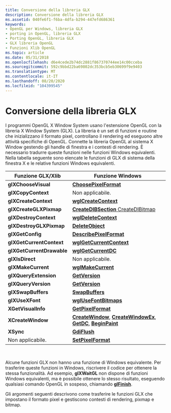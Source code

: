 ```yaml
---
title: Conversione della libreria GLX
description: Conversione della libreria GLX
ms.assetid: 040fe6f1-f6ba-4dfa-b294-447efd686361
keywords:
- OpenGL per Windows, libreria GLX
- porting in OpenGL, libreria GLX
- Porting OpenGL, libreria GLX
- GLX libreria OpenGL
- Funzioni Xlib OpenGL
ms.topic: article
ms.date: 05/31/2018
ms.openlocfilehash: d6e4cede2b74dc2881f867370744ee14c00cceba
ms.sourcegitcommit: 592c9bbd22ba69802dc353bcb5eb30699f9e9403
ms.translationtype: MT
ms.contentlocale: it-IT
ms.lasthandoff: 08/20/2020
ms.locfileid: "104399545"
---
```

# <a name="translating-the-glx-library"></a>Conversione della libreria GLX

I programmi OpenGL X Window System usano l'estensione OpenGL con la libreria X Window System (GLX). La libreria è un set di funzioni e routine che inizializzano il formato pixel, controllano il rendering ed eseguono altre attività specifiche di OpenGL. Connette la libreria OpenGL al sistema X Window gestendo gli handle di finestra e i contesti di rendering. È necessario tradurre queste funzioni nelle funzioni Windows equivalenti. Nella tabella seguente sono elencate le funzioni di GLX di sistema della finestra X e le relative funzioni Windows equivalenti.



| Funzione GLX/Xlib         | Funzione Windows                                                                                                                                       |
|---------------------------|--------------------------------------------------------------------------------------------------------------------------------------------------------|
| **glXChooseVisual**       | [**ChoosePixelFormat**](/windows/desktop/api/wingdi/nf-wingdi-choosepixelformat)                                                                                                         |
| **glXCopyContext**        | Non applicabile.                                                                                                                                        |
| **glXCreateContext**      | [**wglCreateContext**](/windows/desktop/api/wingdi/nf-wingdi-wglcreatecontext)                                                                                                           |
| **glXCreateGLXPixmap**    | [](/windows/desktop/api/wingdi/nf-wingdi-createdibitmap)[**CreateDIBSection** CreateDIBitmap](/windows/desktop/api/wingdi/nf-wingdi-createdibsection)                                                                   |
| **glXDestroyContext**     | [**wglDeleteContext**](/windows/desktop/api/wingdi/nf-wingdi-wgldeletecontext)                                                                                                           |
| **glXDestroyGLXPixmap**   | [**DeleteObject**](/windows/desktop/api/wingdi/nf-wingdi-deleteobject)                                                                                                                   |
| **glXGetConfig**          | [**DescribePixelFormat**](/windows/desktop/api/wingdi/nf-wingdi-describepixelformat)                                                                                                     |
| **glXGetCurrentContext**  | [**wglGetCurrentContext**](/windows/desktop/api/wingdi/nf-wingdi-wglgetcurrentcontext)                                                                                                   |
| **glXGetCurrentDrawable** | [**wglGetCurrentDC**](/windows/desktop/api/wingdi/nf-wingdi-wglgetcurrentdc)                                                                                                             |
| **glXIsDirect**           | Non applicabile.                                                                                                                                        |
| **glXMakeCurrent**        | [**wglMakeCurrent**](/windows/desktop/api/wingdi/nf-wingdi-wglmakecurrent)                                                                                                               |
| **glXQueryExtension**     | [**GetVersion**](/windows/desktop/api/sysinfoapi/nf-sysinfoapi-getversion)                                                                                                                      |
| **glXQueryVersion**       | [**GetVersion**](/windows/desktop/api/sysinfoapi/nf-sysinfoapi-getversion)                                                                                                                      |
| **glXSwapBuffers**        | [**SwapBuffers**](/windows/desktop/api/wingdi/nf-wingdi-swapbuffers)                                                                                                                     |
| **glXUseXFont**           | [**wglUseFontBitmaps**](/windows/desktop/api/wingdi/nf-wingdi-wglusefontbitmapsa)                                                                                                         |
| **XGetVisualInfo**        | [**GetPixelFormat**](/windows/desktop/api/wingdi/nf-wingdi-getpixelformat)                                                                                                               |
| **XCreateWindow**         | [**CreateWindow**](/windows/win32/api/winuser/nf-winuser-createwindowa), [**CreateWindowEx**](/windows/win32/api/winuser/nf-winuser-createwindowexa), [**GetDC**](/windows/desktop/api/winuser/nf-winuser-getdc), [**BeginPaint**](/windows/desktop/api/winuser/nf-winuser-beginpaint) |
| **XSync**                 | [**GdiFlush**](/windows/desktop/api/wingdi/nf-wingdi-gdiflush)                                                                                                                           |
| Non applicabile.           | [**SetPixelFormat**](/windows/desktop/api/wingdi/nf-wingdi-setpixelformat)                                                                                                               |



 

Alcune funzioni GLX non hanno una funzione di Windows equivalente. Per trasferire queste funzioni in Windows, riscrivere il codice per ottenere la stessa funzionalità. Ad esempio, **glXWaitGL** non dispone di funzioni Windows equivalenti, ma è possibile ottenere lo stesso risultato, eseguendo qualsiasi comando OpenGL in sospeso, chiamando [**glFinish**](glfinish.md).

Gli argomenti seguenti descrivono come trasferire le funzioni GLX che impostano il formato pixel e gestiscono contesti di rendering, pixmap e bitmap.

 

 